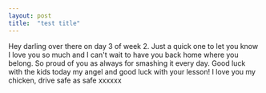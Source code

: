 ```yaml
---
layout: post
title:  "test title"
---
```

Hey darling over there on day 3 of week 2. Just a quick one to let you know I love you so much and I can't wait to have you back home where you belong. So proud of you as always for smashing it every day. Good luck with the kids today my angel and good luck with your lesson! I love you my chicken, drive safe as safe xxxxxx
